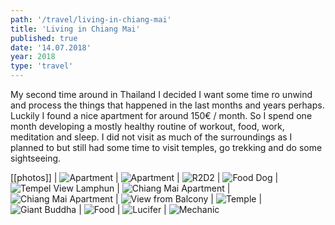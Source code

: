 ```yaml
---
path: '/travel/living-in-chiang-mai'
title: 'Living in Chiang Mai'
published: true
date: '14.07.2018'
year: 2018
type: 'travel'
---
```


My second time around in Thailand I decided I want some time ro unwind and process the things that happened in the last months and years perhaps. Luckily I found a nice apartment for around 150€ / month. So I spend one month developing a mostly healthy routine of workout, food, work, meditation and sleep. I did not visit as much of the surroundings as I planned to but still had some time to visit temples, go trekking and do some sightseeing.

[[photos]]
| ![Apartment](photos/1.jpg "Apartment Pool")
| ![Apartment](photos/2.jpg "Apartment Pool")
| ![R2D2](photos/8.jpg "R2D2")
| ![Food Dog](photos/9.jpg "Food Dog")
| ![Tempel View Lamphun](photos/10.jpg "Tempel View Lamphun")
| ![Chiang Mai Apartment](photos/3.jpg "Chiang Mai Apartment")
| ![Chiang Mai Apartment](photos/4.jpg "Chiang Mai Apartment")
| ![View from Balcony](photos/5.jpg "View from Balcony")
| ![Temple](photos/6.jpg "Temple")
| ![Giant Buddha](photos/7.jpg "Giant Buddha")
| ![Food](photos/11.jpg "Food")
| ![Lucifer](photos/12.jpg "Lucifer")
| ![Mechanic](photos/13.jpg "Mechanic")
